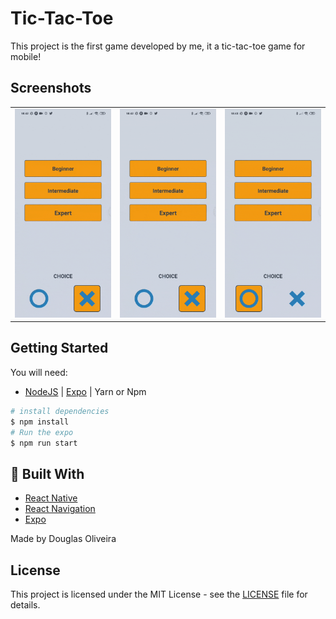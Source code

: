 <h1> Tic-Tac-Toe</h1>

<p>This project is the first game developed by me, it a tic-tac-toe game for mobile!</p>

## Screenshots
<table>
  <tr>
    <td>
      <img src="/screenshots/beginner-mode.gif">
    </td>
    <td>
      <img src="/screenshots/intermediate-mode.gif">
    </td>
     <td>
      <img src="/screenshots/expert-mode.gif">
    </td>
  </tr>
</table>


## Getting Started
You will need:

- [NodeJS](https://nodejs.org/en/) | [Expo](https://expo.io/learn) | Yarn or Npm

```bash
# install dependencies
$ npm install
# Run the expo
$ npm run start

```
## :rocket: Built With
- [React Native](https://facebook.github.io/react-native/)
- [React Navigation](https://reactnavigation.org/)
- [Expo](https://expo.io/learn)

Made by Douglas Oliveira

## License

This project is licensed under the MIT License - see the <a href="LICENSE" target="_blank">LICENSE</a> file for details.
